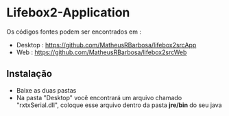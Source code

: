 # Lifebox2-Application

Os códigos fontes podem ser encontrados em :
- Desktop : https://github.com/MatheusRBarbosa/lifebox2srcApp
- Web : https://github.com/MatheusRBarbosa/lifebox2srcWeb

## Instalação

- Baixe as duas pastas
- Na pasta "Desktop" você encontrará um arquivo chamado "rxtxSerial.dll", coloque esse arquivo dentro da pasta **jre/bin** do seu java
